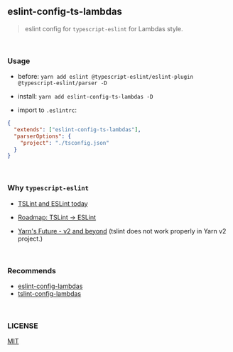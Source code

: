 ## eslint-config-ts-lambdas

> eslint config for `typescript-eslint` for Lambdas style.

<br/>

### Usage

- before: `yarn add eslint @typescript-eslint/eslint-plugin @typescript-eslint/parser -D`

- install: `yarn add eslint-config-ts-lambdas -D`

- import to `.eslintrc`:

```json
{
  "extends": ["eslint-config-ts-lambdas"],
  "parserOptions": {
    "project": "./tsconfig.json"
  }
}

```

<br/>

### Why `typescript-eslint`

- [TSLint and ESLint today](https://medium.com/palantir/tslint-in-2019-1a144c2317a9)

- [Roadmap: TSLint -> ESLint ](https://github.com/palantir/tslint/issues/4534)

- [Yarn's Future - v2 and beyond](https://github.com/yarnpkg/yarn/issues/6953) (tslint does not work properly in Yarn v2 project.)

<br/>

### Recommends

  - [eslint-config-lambdas](https://github.com/WittBulter/eslint-config-lambdas)
  - [tslint-config-lambdas](https://github.com/WittBulter/tslint-config-lambdas)

<br/>

### LICENSE
[MIT](LICENSE)

